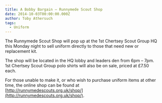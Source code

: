 ```yaml
---
title: A Bobby Bargain – Runnymede Scout Shop
date: 2014-10-03T00:00:00.000Z
author: Toby Athersuch
tags:
  - Uniform
---
```


The Runnymede Scout Shop will pop up at the 1st Chertsey Scout Group HQ this Monday night to sell uniform directly to those that need new or replacement kit.

The shop will be located in the HQ lobby and leaders den from 6pm – 7pm. 1st Chertsey Scout Group polo shirts will also be on sale, priced at £7.50 each.

For those unable to make it, or who wish to purchase uniform items at other time, the online shop can be found at [http://runnymedescouts.org.uk/shop/](http://runnymedescouts.org.uk/shop/).